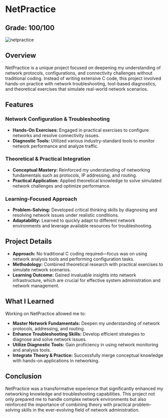 # NetPractice  
## Grade: 100/100  
![netpractice](https://github.com/user-attachments/assets/c6b0f0d7-c08b-4fa1-92be-526b51ee6fb8)

## Overview

NetPractice is a unique project focused on deepening my understanding of network protocols, configurations, and connectivity challenges without traditional coding. Instead of writing extensive C code, this project involved hands-on practice with network troubleshooting, tool-based diagnostics, and theoretical exercises that simulate real-world network scenarios.

## Features

### Network Configuration & Troubleshooting  
- **Hands-On Exercises:** Engaged in practical exercises to configure networks and resolve connectivity issues.  
- **Diagnostic Tools:** Utilized various industry-standard tools to monitor network performance and analyze traffic.

### Theoretical & Practical Integration  
- **Conceptual Mastery:** Reinforced my understanding of networking fundamentals such as protocols, IP addressing, and routing.  
- **Practical Application:** Applied theoretical knowledge to solve simulated network challenges and optimize performance.

### Learning-Focused Approach  
- **Problem-Solving:** Developed critical thinking skills by diagnosing and resolving network issues under realistic conditions.  
- **Adaptability:** Learned to quickly adapt to different network environments and leverage available resources for troubleshooting.

## Project Details

- **Approach:** No traditional C coding required—focus was on using network analysis tools and performing configuration tasks.
- **Methodology:** Combined theoretical research with practical exercises to simulate network scenarios.
- **Learning Outcome:** Gained invaluable insights into network infrastructure, which are crucial for effective system administration and network management.

## What I Learned

Working on NetPractice allowed me to:
- **Master Network Fundamentals:** Deepen my understanding of network protocols, addressing, and routing.
- **Enhance Troubleshooting Skills:** Develop efficient strategies to diagnose and solve network issues.
- **Utilize Diagnostic Tools:** Gain proficiency in using network monitoring and analysis tools.
- **Integrate Theory & Practice:** Successfully merge conceptual knowledge with hands-on applications in networking.

## Conclusion

NetPractice was a transformative experience that significantly enhanced my networking knowledge and troubleshooting capabilities. This project not only prepared me to handle complex network environments but also reinforced the importance of combining theory with practical problem-solving skills in the ever-evolving field of network administration.
